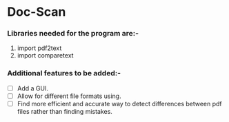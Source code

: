 # Doc-Scan

### Libraries needed for the program are:-

1. import pdf2text
2. import comparetext

### Additional features to be added:-

- [ ] Add a GUI.
- [ ] Allow for different file formats using.
- [ ] Find more efficient and accurate way to detect differences between pdf files rather than finding mistakes.

